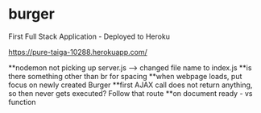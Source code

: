 # burger
First Full Stack Application - Deployed to Heroku

https://pure-taiga-10288.herokuapp.com/ 

**nodemon not picking up server.js --> changed file name to index.js
**is there something other than br for spacing
**when webpage loads, put focus on newly created Burger
**first AJAX call does not return anything, so then never gets executed?  Follow that route
**on document ready - vs function

